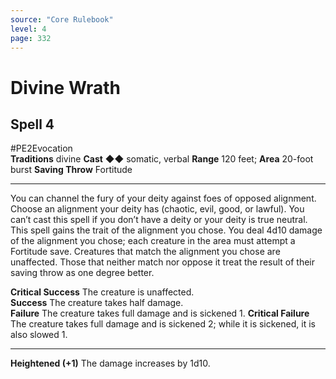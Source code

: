 ```yaml
---
source: "Core Rulebook"
level: 4
page: 332
---
```


# Divine Wrath
## Spell 4
#PE2Evocation  
**Traditions** divine
**Cast** ◆◆ somatic, verbal
**Range** 120 feet; **Area** 20-foot burst
**Saving Throw** Fortitude

-----
You can channel the fury of your deity against foes of opposed alignment. Choose an alignment your deity has (chaotic, evil, good, or lawful). You can’t cast this spell if you don’t have a deity or your deity is true neutral. This spell gains the trait of the alignment you chose. You deal 4d10 damage of the alignment you chose; each creature in the area must attempt a Fortitude save. Creatures that match the alignment you chose are unaffected. Those that neither match nor oppose it treat the result of their saving throw as one degree better.  

**Critical Success** The creature is unaffected.  
**Success** The creature takes half damage.  
**Failure** The creature takes full damage and is sickened 1. 
**Critical Failure** The creature takes full damage and is sickened 2; while it is sickened, it is also slowed 1. 

---
**Heightened (+1)** The damage increases by 1d10.